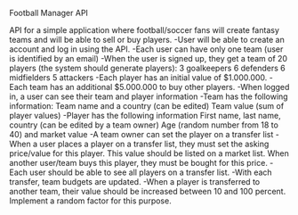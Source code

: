 Football Manager API

API for a simple application where football/soccer fans will create fantasy teams and will be able to sell or buy players.
-User will be able to create an account and log in using the API.
-Each user can have only one team (user is identified by an email)
-When the user is signed up, they get a team of 20 players (the system should generate players):
    3 goalkeepers
    6 defenders
    6 midfielders
    5 attackers
-Each player has an initial value of $1.000.000.
-Each team has an additional $5.000.000 to buy other players.
-When logged in, a user can see their team and player information
-Team has the following information:
    Team name and a country (can be edited)
    Team value (sum of player values)
-Player has the following information
    First name, last name, country (can be edited by a team owner)
    Age (random number from 18 to 40) and market value
-A team owner can set the player on a transfer list
-When a user places a player on a transfer list, they must set the asking price/value for this player. This value should be listed on a market list. When another user/team buys this player, they must be bought for this price.
-Each user should be able to see all players on a transfer list.
-With each transfer, team budgets are updated.
-When a player is transferred to another team, their value should be increased between 10 and 100 percent. Implement a random factor for this purpose.
